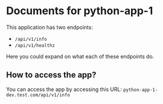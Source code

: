 # Documents for python-app-1
This application has two endpoints:

-   `/api/v1/info`
-   `/api/v1/healthz`

Here you could expand on what each of these endpoints do.



## How to access the app?

You can access the app by accessing this URL: `python-app-1-dev.test.com/api/v1/info`